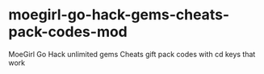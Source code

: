 # moegirl-go-hack-gems-cheats-pack-codes-mod
MoeGirl Go Hack unlimited gems Cheats gift pack codes with cd keys that work
